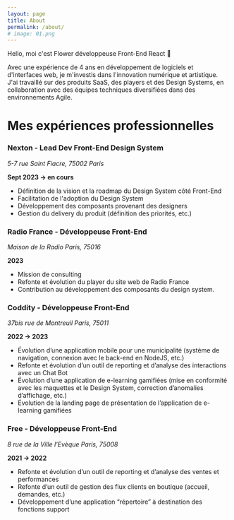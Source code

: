 ```yaml
---
layout: page
title: About
permalink: /about/
# image: 01.png
---
```


Hello, moi c'est Flower développeuse Front-End React 👋

Avec une expérience de 4 ans en développement de logiciels et d'interfaces web, je m'investis dans l'innovation numérique et artistique. J'ai travaillé sur des produits SaaS, des players et des Design Systems, en collaboration avec des équipes techniques diversifiées dans des environnements Agile.


# Mes expériences professionnelles

### Nexton - Lead Dev Front-End Design System
*5-7 rue Saint Fiacre, 75002 Paris*

**Sept 2023 -> en cours**

- Définition de la vision et la roadmap du Design System côté Front-End
- Facilitation de l'adoption du Design System
- Développement des composants provenant des designers
- Gestion du delivery du produit (définition des priorités, etc.)



### Radio France - Développeuse Front-End
*Maison de la Radio Paris, 75016*

**2023**

- Mission de consulting
- Refonte et évolution du player du site web de Radio France
- Contribution au développement des composants du design system.

### Coddity - Développeuse Front-End
*37bis rue de Montreuil Paris, 75011*

**2022 -> 2023**

- Évolution d’une application mobile pour une municipalité (système de navigation, connexion avec le back-end en NodeJS, etc.)
- Refonte et évolution d’un outil de reporting et d’analyse des interactions avec un Chat Bot
- Évolution d’une application de e-learning gamifiées (mise en conformité avec les maquettes et le Design System, correction d’anomalies d’affichage, etc.)
- Évolution de la landing page de présentation de l’application de e-learning gamifiées

### Free - Développeuse Front-End
*8 rue de la Ville l’Evèque Paris, 75008*

**2021 -> 2022**

- Refonte et évolution d’un outil de reporting et d’analyse des ventes et performances
- Refonte d’un outil de gestion des flux clients en boutique (accueil, demandes, etc.)
- Développement d’une application “répertoire” à destination des fonctions support





